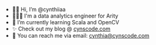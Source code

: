 - 👋🏾 Hi, I’m @cynthiiaa
- 👩🏾‍💻 I'm a data analytics engineer for Arity
- 🌱 I’m currently learning Scala and OpenCV
- ✨ Check out my blog @ [cynscode.com](https://cynscode.com)
- 📨 You can reach me via email: cynthia@cynscode.com

<!---
cynthiiaa/cynthiiaa is a ✨ special ✨ repository because its `README.md` (this file) appears on your GitHub profile.
You can click the Preview link to take a look at your changes.

- 💞️ I’m looking to collaborate on ...
--->
